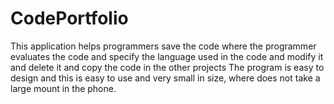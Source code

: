 # CodePortfolio
This application helps programmers save the code where the programmer evaluates the code and specify the language used in the code and modify it and delete it and copy the code in the other projects The program is easy to design and this is easy to use and very small in size, where does not take a large mount in the phone.
